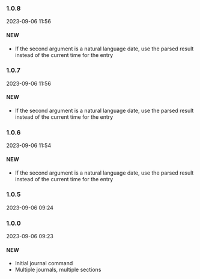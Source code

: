 ### 1.0.8

2023-09-06 11:56

#### NEW

- If the second argument is a natural language date, use the parsed result instead of the current time for the entry

### 1.0.7

2023-09-06 11:56

#### NEW

- If the second argument is a natural language date, use the parsed result instead of the current time for the entry

### 1.0.6

2023-09-06 11:54

#### NEW

- If the second argument is a natural language date, use the parsed result instead of the current time for the entry

### 1.0.5

2023-09-06 09:24

### 1.0.0

2023-09-06 09:23

#### NEW

- Initial journal command
- Multiple journals, multiple sections

